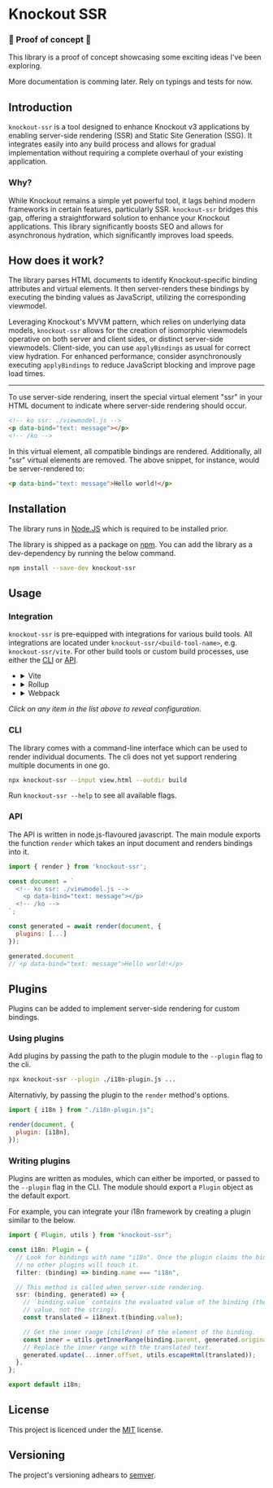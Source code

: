 # Knockout SSR

### 🚧 Proof of concept 🚧

This library is a proof of concept showcasing some exciting ideas I've been exploring.

More documentation is comming later. Rely on typings and tests for now.

## Introduction

`knockout-ssr` is a tool designed to enhance Knockout v3 applications by enabling server-side rendering (SSR) and Static Site Generation (SSG). It integrates easily into any build process and allows for gradual implementation without requiring a complete overhaul of your existing application.

### Why?

While Knockout remains a simple yet powerful tool, it lags behind modern frameworks in certain features, particularly SSR. `knockout-ssr` bridges this gap, offering a straightforward solution to enhance your Knockout applications. This library significantly boosts SEO and allows for asynchronous hydration, which significantly improves load speeds.

## How does it work?

The library parses HTML documents to identify Knockout-specific binding attributes and virtual elements. It then server-renders these bindings by executing the binding values as JavaScript, utilizing the corresponding viewmodel.

Leveraging Knockout's MVVM pattern, which relies on underlying data models, `knockout-ssr` allows for the creation of isomorphic viewmodels operative on both server and client sides, or distinct server-side viewmodels. Client-side, you can use `applyBindings` as usual for correct view hydration. For enhanced performance, consider asynchronously executing `applyBindings` to reduce JavaScript blocking and improve page load times.

---

To use server-side rendering, insert the special virtual element "ssr" in your HTML document to indicate where server-side rendering should occur.

```html
<!-- ko ssr: ./viewmodel.js -->
<p data-bind="text: message"></p>
<!-- /ko -->
```

In this virtual element, all compatible bindings are rendered. Additionally, all "ssr" virtual elements are removed. The above snippet, for instance, would be server-rendered to:

```html
<p data-bind="text: message">Hello world!</p>
```

## Installation

The library runs in [Node.JS](https://nodejs.org/) which is required to be installed prior.

The library is shipped as a package on [npm](https://www.npmjs.com/package/knockout-ssr). You can add the library as a dev-dependency by running the below command.

```sh
npm install --save-dev knockout-ssr
```

## Usage

### Integration

`knockout-ssr` is pre-equipped with integrations for various build tools. All integrations are located under `knockout-ssr/<build-tool-name>`, e.g. `knockout-ssr/vite`. For other build tools or custom build processes, use either the [CLI](#cli) or [API](#api).

<ul>
<li>
<details>
<summary>Vite</summary>
 
```js
import knockoutSSR from 'knockout-ssr/vite';

export default defineConfig({
...
plugins: [knockoutSSR()],
});

````

</details>
</li>
<li>
<details>
<summary>Rollup</summary>

```js
import knockoutSSR from 'knockout-ssr/rollup'

export default defineConfig({
  ...
  plugins: [knockoutSSR()]
})
````

</details>
</li>
<li>
<details>
<summary>Webpack</summary>

```js
module.exports = {
  ...
  module: {
    rules: [
      {
        test: /\.html$/,
        use: ['knockout-ssr/webpack'],
      },
    ],
  },
};
```

</details>
</li>
</ul>

_Click on any item in the list above to reveal configuration._

### CLI

The library comes with a command-line interface which can be used to render individual documents. The cli does not yet support rendering multiple documents in one go.

```sh
npx knockout-ssr --input view.html --outdir build
```

Run `knockout-ssr --help` to see all available flags.

### API

The API is written in node.js-flavoured javascript. The main module exports the function `render` which takes an input document and renders bindings into it.

```js
import { render } from 'knockout-ssr';

const document = `
  <!-- ko ssr: ./viewmodel.js -->
    <p data-bind="text: message"></p>
  <!-- /ko -->
`;

const generated = await render(document, {
  plugins: [...]
});

generated.document
// <p data-bind="text: message">Hello world!</p>
```

## Plugins

Plugins can be added to implement server-side rendering for custom bindings.

### Using plugins

Add plugins by passing the path to the plugin module to the `--plugin` flag to the cli.

```sh
npx knockout-ssr --plugin ./i18n-plugin.js ...
```

Alternativly, by passing the plugin to the `render` method's options.

```js
import { i18n } from "./i18n-plugin.js";

render(document, {
  plugin: [i18n],
});
```

### Writing plugins

Plugins are written as modules, which can either be imported, or passed to the `--plugin` flag in the CLI. The module should export a `Plugin` object as the default export.

For example, you can integrate your i18n framework by creating a plugin similar to the below.

```ts
import { Plugin, utils } from "knockout-ssr";

const i18n: Plugin = {
  // Look for bindings with name "i18n". Once the plugin claims the bindings,
  // no other plugins will touch it.
  filter: (binding) => binding.name === "i18n",

  // This method is called when server-side rendering.
  ssr: (binding, generated) => {
    // `binding.value` contains the evaluated value of the binding (the actual
    // value, not the string).
    const translated = i18next.t(binding.value);

    // Get the inner range (children) of the element of the binding.
    const inner = utils.getInnerRange(binding.parent, generated.original);
    // Replace the inner range with the translated text.
    generated.update(...inner.offset, utils.escapeHtml(translated));
  },
};

export default i18n;
```

## License

This project is licenced under the [MIT](https://choosealicense.com/licenses/mit/) license.

## Versioning

The project's versioning adhears to [semver](https://semver.org/spec/v2.0.0.html).
